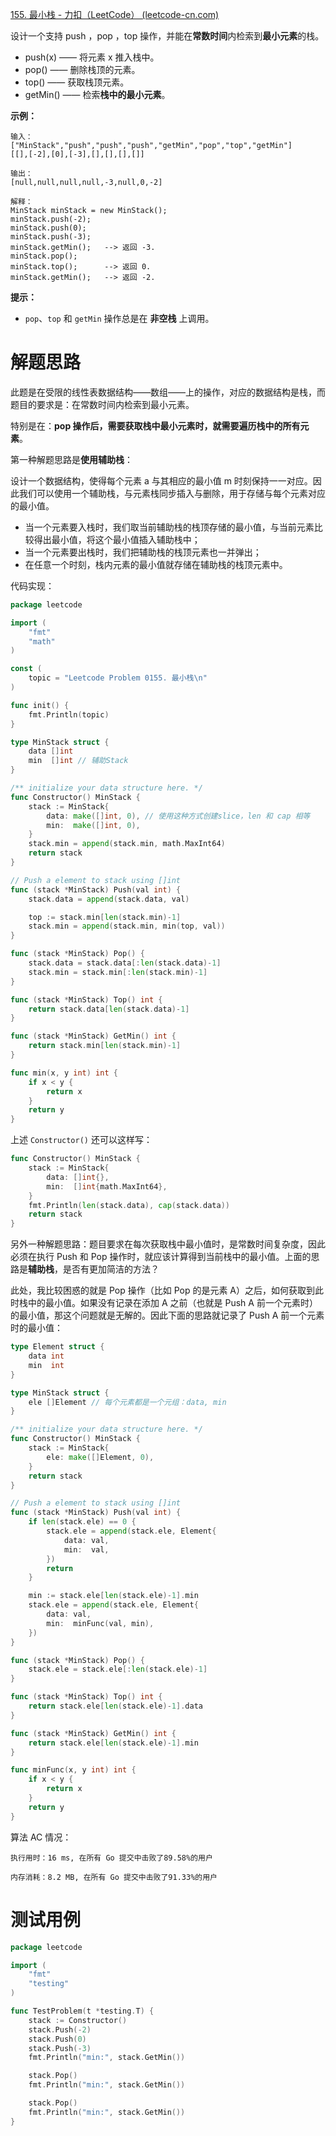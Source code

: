 [155. 最小栈 - 力扣（LeetCode） (leetcode-cn.com)](https://leetcode-cn.com/problems/min-stack/)

设计一个支持 push ，pop ，top 操作，并能在**常数时间**内检索到**最小元素**的栈。

* push(x) —— 将元素 x 推入栈中。
* pop() —— 删除栈顶的元素。
* top() —— 获取栈顶元素。
* getMin() —— 检索**栈中的最小元素**。

**示例：**

~~~
输入：
["MinStack","push","push","push","getMin","pop","top","getMin"]
[[],[-2],[0],[-3],[],[],[],[]]

输出：
[null,null,null,null,-3,null,0,-2]

解释：
MinStack minStack = new MinStack();
minStack.push(-2);
minStack.push(0);
minStack.push(-3);
minStack.getMin();   --> 返回 -3.
minStack.pop();
minStack.top();      --> 返回 0.
minStack.getMin();   --> 返回 -2.
~~~

**提示：**

- `pop`、`top` 和 `getMin` 操作总是在 **非空栈** 上调用。

# 解题思路

此题是在受限的线性表数据结构——数组——上的操作，对应的数据结构是栈，而题目的要求是：在常数时间内检索到最小元素。

特别是在：**pop 操作后，需要获取栈中最小元素时，就需要遍历栈中的所有元素**。

第一种解题思路是**使用辅助栈**：

设计一个数据结构，使得每个元素 a 与其相应的最小值 m 时刻保持一一对应。因此我们可以使用一个辅助栈，与元素栈同步插入与删除，用于存储与每个元素对应的最小值。

* 当一个元素要入栈时，我们取当前辅助栈的栈顶存储的最小值，与当前元素比较得出最小值，将这个最小值插入辅助栈中；
* 当一个元素要出栈时，我们把辅助栈的栈顶元素也一并弹出；
* 在任意一个时刻，栈内元素的最小值就存储在辅助栈的栈顶元素中。

代码实现：

~~~go
package leetcode

import (
	"fmt"
	"math"
)

const (
	topic = "Leetcode Problem 0155. 最小栈\n"
)

func init() {
	fmt.Println(topic)
}

type MinStack struct {
	data []int
	min  []int // 辅助Stack
}

/** initialize your data structure here. */
func Constructor() MinStack {
	stack := MinStack{
		data: make([]int, 0), // 使用这种方式创建slice，len 和 cap 相等
		min:  make([]int, 0),
	}
	stack.min = append(stack.min, math.MaxInt64)
	return stack
}

// Push a element to stack using []int
func (stack *MinStack) Push(val int) {
	stack.data = append(stack.data, val)

	top := stack.min[len(stack.min)-1]
	stack.min = append(stack.min, min(top, val))
}

func (stack *MinStack) Pop() {
	stack.data = stack.data[:len(stack.data)-1]
	stack.min = stack.min[:len(stack.min)-1]
}

func (stack *MinStack) Top() int {
	return stack.data[len(stack.data)-1]
}

func (stack *MinStack) GetMin() int {
	return stack.min[len(stack.min)-1]
}

func min(x, y int) int {
	if x < y {
		return x
	}
	return y
}
~~~

上述 `Constructor()` 还可以这样写：

~~~go
func Constructor() MinStack {
	stack := MinStack{
		data: []int{},
		min:  []int{math.MaxInt64},
	}
	fmt.Println(len(stack.data), cap(stack.data))
	return stack
}
~~~

另外一种解题思路：题目要求在每次获取栈中最小值时，是常数时间复杂度，因此必须在执行 Push 和 Pop 操作时，就应该计算得到当前栈中的最小值。上面的思路是**辅助栈**，是否有更加简洁的方法？

此处，我比较困惑的就是 Pop 操作（比如 Pop 的是元素 A）之后，如何获取到此时栈中的最小值。如果没有记录在添加 A 之前（也就是 Push A 前一个元素时）的最小值，那这个问题就是无解的。因此下面的思路就记录了 Push A 前一个元素时的最小值：

~~~go
type Element struct {
	data int
	min  int
}

type MinStack struct {
	ele []Element // 每个元素都是一个元组：data, min
}

/** initialize your data structure here. */
func Constructor() MinStack {
	stack := MinStack{
		ele: make([]Element, 0),
	}
	return stack
}

// Push a element to stack using []int
func (stack *MinStack) Push(val int) {
	if len(stack.ele) == 0 {
		stack.ele = append(stack.ele, Element{
			data: val,
			min:  val,
		})
		return
	}

	min := stack.ele[len(stack.ele)-1].min
	stack.ele = append(stack.ele, Element{
		data: val,
		min:  minFunc(val, min),
	})
}

func (stack *MinStack) Pop() {
	stack.ele = stack.ele[:len(stack.ele)-1]
}

func (stack *MinStack) Top() int {
	return stack.ele[len(stack.ele)-1].data
}

func (stack *MinStack) GetMin() int {
	return stack.ele[len(stack.ele)-1].min
}

func minFunc(x, y int) int {
	if x < y {
		return x
	}
	return y
}
~~~

算法 AC 情况：

~~~
执行用时：16 ms, 在所有 Go 提交中击败了89.58%的用户

内存消耗：8.2 MB, 在所有 Go 提交中击败了91.33%的用户
~~~

# 测试用例

~~~go
package leetcode

import (
	"fmt"
	"testing"
)

func TestProblem(t *testing.T) {
	stack := Constructor()
	stack.Push(-2)
	stack.Push(0)
	stack.Push(-3)
	fmt.Println("min:", stack.GetMin())

	stack.Pop()
	fmt.Println("min:", stack.GetMin())

	stack.Pop()
	fmt.Println("min:", stack.GetMin())
}
~~~

